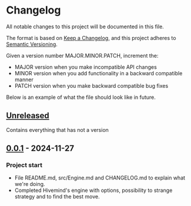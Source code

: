 # Changelog

All notable changes to this project will be documented in this file.

The format is based on [Keep a Changelog](https://keepachangelog.com/en/1.1.0/),
and this project adheres to [Semantic Versioning](https://semver.org/spec/v2.0.0.html).

Given a version number MAJOR.MINOR.PATCH, increment the:

- MAJOR version when you make incompatible API changes
- MINOR version when you add functionality in a backward compatible manner
- PATCH version when you make backward compatible bug fixes

Below is an example of what the file should look like in future.

## [Unreleased]

Contains everything that has not a version

## [0.0.1] - 2024-11-27

### Project start

- File README.md, src/Engine.md and CHANGELOG.md to explain what we're doing.
- Completed Hivemind's engine with options, possibility to strange strategy and to find the best move.

[unreleased]: https://github.com/olivierlacan/keep-a-changelog/compare/v1.1.1...HEAD
[0.0.1]: https://github.com/olivierlacan/keep-a-changelog/releases/tag/v0.0.1